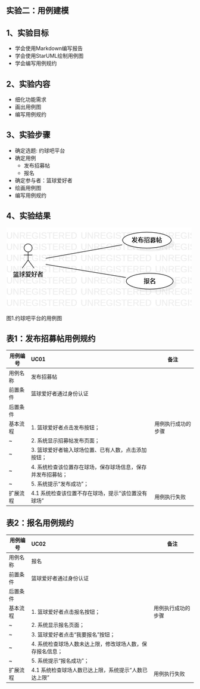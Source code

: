 ## 实验二：用例建模

## 1、实验目标
- 学会使用Markdown编写报告
- 学会使用StarUML绘制用例图
- 学会编写用例规约

## 2、实验内容
- 细化功能需求
- 画出用例图
- 编写用例规约

## 3、实验步骤
- 确定选题: 约球吧平台
- 确定用例
  - 发布招募帖
  - 报名
- 确定参与者：篮球爱好者
- 绘画用例图
- 编写用例规约

## 4、实验结果
![用例图](./UseCaseDiagram1.jpg)

图1.约球吧平台的用例图

## 表1：发布招募帖用例规约 

用例编号  | UC01 | 备注  
-|:-|-  
用例名称  | 发布招募帖  |   
前置条件  |篮球爱好者通过身份认证|    
后置条件  |  |   
基本流程  | 1. 篮球爱好者点击发布按钮；  | 用例执行成功的步骤
~| 2. 系统显示招募帖发布页面；  |   
~| 3. 篮球爱好者输入球场位置、已有人数，点击添加按钮；  | 
~| 4. 系统检查该位置存在球场，保存球场信息，保存并发布招募帖； |  
~| 5. 系统提示“发布成功”； |       
扩展流程  | 4.1 系统检查该位置不存在球场，提示“该位置没有球场” | 用例执行失败 

## 表2：报名用例规约 

用例编号  | UC02 | 备注  
-|:-|-  
用例名称  | 报名  |   
前置条件  |篮球爱好者通过身份认证|    
后置条件  | |   
基本流程  | 1. 篮球爱好者点击报名按钮；  | 用例执行成功的步骤 
~| 2. 系统显示报名页面； |   
~| 3. 篮球爱好者点击“我要报名”按钮； | 
~| 4. 系统检查球场人数未达上限，修改球场人数，保存报名信息；  |  
~| 5. 系统提示“报名成功”；  | 
扩展流程  | 4.1 系统检查球场人数已达上限，系统提示“人数已达上限” | 用例执行失败 

 